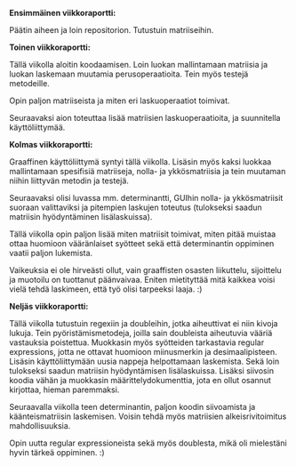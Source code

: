 **Ensimmäinen viikkoraportti:**

Päätin aiheen ja loin repositorion. Tutustuin matriiseihin.

**Toinen viikkoraportti:**

Tällä viikolla aloitin koodaamisen. Loin luokan mallintamaan matriisia ja luokan laskemaan muutamia perusoperaatioita. Tein myös testejä metodeille.

Opin paljon matriiseista ja miten eri laskuoperaatiot toimivat. 

Seuraavaksi aion toteuttaa lisää matriisien laskuoperaatioita, ja suunnitella käyttöliittymää.

**Kolmas viikkoraportti:**

Graaffinen käyttöliittymä syntyi tällä viikolla. Lisäsin myös kaksi luokkaa mallintamaan spesifisiä matriiseja, nolla- ja ykkösmatriisia ja tein muutaman niihin liittyvän metodin ja testejä.  

Seuraavaksi olisi luvassa mm. determinantti, GUIhin nolla- ja ykkösmatriisit suoraan valittaviksi ja pitempien laskujen toteutus (tulokseksi saadun matriisin hyödyntäminen lisälaskuissa).

Tällä viikolla opin paljon lisää miten matriisit toimivat, miten pitää muistaa ottaa huomioon vääränlaiset syötteet sekä että determinantin oppiminen vaatii paljon lukemista.

Vaikeuksia ei ole hirveästi ollut, vain graaffisten osasten liikuttelu, sijoittelu ja muotoilu on tuottanut päänvaivaa. Eniten mietityttää mitä kaikkea voisi vielä tehdä laskimeen, että työ olisi tarpeeksi laaja. :)

**Neljäs viikkoraportti:**

Tällä viikolla tutustuin regexiin ja doubleihin, jotka aiheuttivat ei niin kivoja lukuja. Tein pyöristämismetodeja, joilla sain doubleista aiheutuvia vääriä vastauksia poistettua. Muokkasin myös syötteiden tarkastavia regular expressions, jotta ne ottavat huomioon miinusmerkin ja desimaalipisteen. Lisäsin käyttöliittymään uusia nappeja helpottamaan laskemista. Sekä loin tulokseksi saadun matriisin hyödyntämisen lisälaskuissa. Lisäksi siivosin koodia vähän ja muokkasin määrittelydokumenttia, jota en ollut osannut kirjottaa, hieman paremmaksi. 

Seuraavalla viikolla teen determinantin, paljon koodin siivoamista ja käänteismatriisin laskemisen. Voisin tehdä myös matriisien alkeisrivitoimitus mahdollisuuksia.

Opin uutta regular expressioneista sekä myös doublesta, mikä oli mielestäni hyvin tärkeä oppiminen. :)
